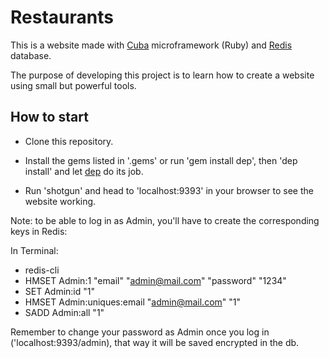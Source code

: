 Restaurants
===========

This is a website made with [Cuba](http://cuba.is) microframework (Ruby) and
[Redis](http://redis.io) database.

The purpose of developing this project is to learn how to create a website
using small but powerful tools.


How to start
------------

- Clone this repository.

- Install the gems listed in '.gems' or run 'gem install dep', then 'dep install' and let [dep](https://github.com/cyx/dep) do its job.

- Run 'shotgun' and head to 'localhost:9393' in your browser to see the
website working.

Note: to be able to log in as Admin, you'll have to create the corresponding
keys in Redis:

In Terminal:

- redis-cli
- HMSET Admin:1 "email" "admin@mail.com" "password" "1234"
- SET Admin:id "1"
- HMSET Admin:uniques:email "admin@mail.com" "1"
- SADD Admin:all "1"

Remember to change your password as Admin once you log in
('localhost:9393/admin), that way it will be saved encrypted in the db.
